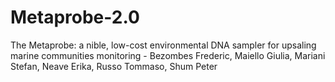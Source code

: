 # Metaprobe-2.0
The Metaprobe: a nible, low-cost environmental DNA sampler for upsaling marine communities monitoring - Bezombes Frederic, Maiello Giulia, Mariani Stefan, Neave Erika, Russo Tommaso, Shum Peter
